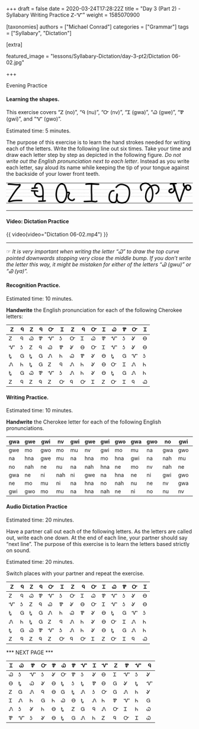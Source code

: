 +++
draft = false
date = 2020-03-24T17:28:22Z
title = "Day 3 (Part 2) - Syllabary Writing Practice Ꮓ-Ꮙ"
weight = 1585070900

[taxonomies]
authors = ["Michael Conrad"]
categories = ["Grammar"]
tags = ["Syllabary", "Dictation"]

[extra]

featured_image = "lessons/Syllabary-Dictation/day-3-pt2/Dictation 06-02.jpg"

+++

Evening Practice

#### Learning the shapes.

This exercise covers “Ꮓ (no)”, “Ꮔ (nu)”, “Ꮕ (nv)”, “Ꮖ (gwa)”, “Ꮗ (gwe)”,
“Ꮘ (gwi)”, and “Ꮙ (gwo)”.

Estimated time: 5 minutes.
<!-- more -->
The purpose of this exercise is to learn the hand strokes needed for
writing each of the letters. Write the following line out six times.
Take your time and draw each letter step by step as depicted in the
following figure. *Do not write out the English pronunciation next to
each letter*. Instead as you write each letter, say aloud its name while
keeping the tip of your tongue against the backside of your lower front
teeth.

![image](handone%20-%20sample%2006.jpg)

---

#### Video: Dictation Practice

{{ video(video="Dictation 06-02.mp4") }}

---

☞ *It is very important when writing the letter “Ꮗ” to draw the top
curve pointed downwards stopping very close the middle bump. If you
don’t write the letter this way, it might be mistaken for either of the
letters “Ꮚ (gwu)” or “Ꮿ (ya)”.*

#### Recognition Practice.

Estimated time: 10 minutes.

__Handwrite__ the English pronunciation for each of the following Cherokee letters:

| Ꮓ | Ꮔ | Ꮓ | Ꮔ | Ꮕ | Ꮖ | Ꮓ | Ꮔ | Ꮕ | Ꮖ | Ꮗ | Ꮘ | Ꮕ | Ꮖ | 
|---|---|---|---|---|---|---|---|---|---|---|---|---|---| 
| Ꮓ | Ꮔ | Ꮗ | Ꮘ | Ꮙ | Ꮌ | Ꮕ | Ꮖ | Ꮗ | Ꮘ | Ꮙ | Ꮌ | Ꮍ | Ꮎ | 
| Ꮙ | Ꮌ | Ꮓ | Ꮔ | Ꮗ | Ꮘ | Ꮍ | Ꮎ | Ꮕ | Ꮖ | Ꮙ | Ꮌ | Ꮍ | Ꮎ | 
| Ꮏ | Ꮐ | Ꮏ | Ꮐ | Ꮑ | Ꮒ | Ꮗ | Ꮘ | Ꮍ | Ꮎ | Ꮏ | Ꮐ | Ꮙ | Ꮌ | 
| Ꮑ | Ꮒ | Ꮏ | Ꮐ | Ꮓ | Ꮔ | Ꮑ | Ꮒ | Ꮍ | Ꮎ | Ꮕ | Ꮖ | Ꮑ | Ꮒ | 
| Ꮏ | Ꮐ | Ꮗ | Ꮘ | Ꮙ | Ꮌ | Ꮑ | Ꮒ | Ꮍ | Ꮎ | Ꮏ | Ꮐ | Ꮑ | Ꮒ | 
| Ꮓ | Ꮔ | Ꮓ | Ꮔ | Ꮓ | Ꮕ | Ꮔ | Ꮕ | Ꮖ | Ꮓ | Ꮕ | Ꮖ | Ꮔ | Ꮗ | 

#### Writing Practice.

Estimated time: 10 minutes.

__Handwrite__ the Cherokee letter for each of the following English pronunciations.

| gwa | gwe | gwi | nv  | gwi | gwe | gwi | gwo | gwa | gwo | no  | gwi | gwo | nu  | 
|-----|-----|-----|-----|-----|-----|-----|-----|-----|-----|-----|-----|-----|-----| 
| gwe | mo  | gwo | mo  | mu  | nv  | gwi | mo  | mu  | na  | gwa | gwo | mo  | mu  | 
| na  | hna | gwe | mu  | na  | hna | mo  | hna | gwi | na  | nah | mu  | hna | gwo | 
| no  | nah | ne  | nu  | na  | nah | hna | ne  | mo  | nv  | nah | ne  | ni  | mu  | 
| gwa | ne  | ni  | nah | ni  | gwe | na  | hna | ne  | ni  | gwi | gwo | ni  | nah | 
| ne  | mo  | mu  | ni  | na  | hna | no  | nah | nu  | ne  | nv  | gwa | ni  | gwe | 
| gwi | gwo | mo  | mu  | na  | hna | nah | ne  | ni  | no  | nu  | nv  | gwa | gwe | 

#### Audio Dictation Practice

Estimated time: 20 minutes.

Have a partner call out each of the following letters. As the letters
are called out, write each one down. At the end of each line, your
partner should say “next line”. The purpose of this exercise is to learn
the letters based strictly on sound.

Estimated time: 20 minutes.

Switch places with your partner and repeat the exercise.

| Ꮓ | Ꮔ | Ꮓ | Ꮔ | Ꮕ | Ꮖ | Ꮓ | Ꮔ | Ꮕ | Ꮖ | Ꮗ | Ꮘ | Ꮕ | Ꮖ | 
|---|---|---|---|---|---|---|---|---|---|---|---|---|---| 
| Ꮓ | Ꮔ | Ꮗ | Ꮘ | Ꮙ | Ꮌ | Ꮕ | Ꮖ | Ꮗ | Ꮘ | Ꮙ | Ꮌ | Ꮍ | Ꮎ | 
| Ꮙ | Ꮌ | Ꮓ | Ꮔ | Ꮗ | Ꮘ | Ꮍ | Ꮎ | Ꮕ | Ꮖ | Ꮙ | Ꮌ | Ꮍ | Ꮎ | 
| Ꮏ | Ꮐ | Ꮏ | Ꮐ | Ꮑ | Ꮒ | Ꮗ | Ꮘ | Ꮍ | Ꮎ | Ꮏ | Ꮐ | Ꮙ | Ꮌ | 
| Ꮑ | Ꮒ | Ꮏ | Ꮐ | Ꮓ | Ꮔ | Ꮑ | Ꮒ | Ꮍ | Ꮎ | Ꮕ | Ꮖ | Ꮑ | Ꮒ | 
| Ꮏ | Ꮐ | Ꮗ | Ꮘ | Ꮙ | Ꮌ | Ꮑ | Ꮒ | Ꮍ | Ꮎ | Ꮏ | Ꮐ | Ꮑ | Ꮒ | 
| Ꮓ | Ꮔ | Ꮓ | Ꮔ | Ꮓ | Ꮕ | Ꮔ | Ꮕ | Ꮖ | Ꮓ | Ꮕ | Ꮖ | Ꮔ | Ꮗ | 

*** NEXT PAGE ***

| Ꮖ | Ꮗ | Ꮘ | Ꮕ | Ꮘ | Ꮗ | Ꮘ | Ꮙ | Ꮖ | Ꮙ | Ꮓ | Ꮘ | Ꮙ | Ꮔ | 
|---|---|---|---|---|---|---|---|---|---|---|---|---|---| 
| Ꮗ | Ꮌ | Ꮙ | Ꮌ | Ꮍ | Ꮕ | Ꮘ | Ꮌ | Ꮍ | Ꮎ | Ꮖ | Ꮙ | Ꮌ | Ꮍ | 
| Ꮎ | Ꮏ | Ꮗ | Ꮍ | Ꮎ | Ꮏ | Ꮌ | Ꮏ | Ꮘ | Ꮎ | Ꮐ | Ꮍ | Ꮏ | Ꮙ | 
| Ꮓ | Ꮐ | Ꮑ | Ꮔ | Ꮎ | Ꮐ | Ꮏ | Ꮑ | Ꮌ | Ꮕ | Ꮐ | Ꮑ | Ꮒ | Ꮍ | 
| Ꮖ | Ꮑ | Ꮒ | Ꮐ | Ꮒ | Ꮗ | Ꮎ | Ꮏ | Ꮑ | Ꮒ | Ꮘ | Ꮙ | Ꮒ | Ꮐ | 
| Ꮑ | Ꮌ | Ꮍ | Ꮒ | Ꮎ | Ꮏ | Ꮓ | Ꮐ | Ꮔ | Ꮑ | Ꮕ | Ꮖ | Ꮒ | Ꮗ | 
| Ꮘ | Ꮙ | Ꮌ | Ꮍ | Ꮎ | Ꮏ | Ꮐ | Ꮑ | Ꮒ | Ꮓ | Ꮔ | Ꮕ | Ꮖ | Ꮗ |
